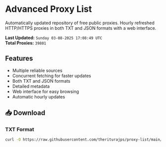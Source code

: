 # Advanced Proxy List

Automatically updated repository of free public proxies. Hourly refreshed HTTP/HTTPS proxies in both TXT and JSON formats with a web interface.

**Last Updated:** `Sunday 03-08-2025 17:08:49 UTC`  
**Total Proxies:** `39801`

## Features
- Multiple reliable sources
- Concurrent fetching for faster updates
- Both TXT and JSON formats
- Detailed metadata
- Web interface for easy browsing
- Automatic hourly updates

## 📥 Download

### TXT Format
```bash
curl -O https://raw.githubusercontent.com/theriturajps/proxy-list/main/proxies.txt
